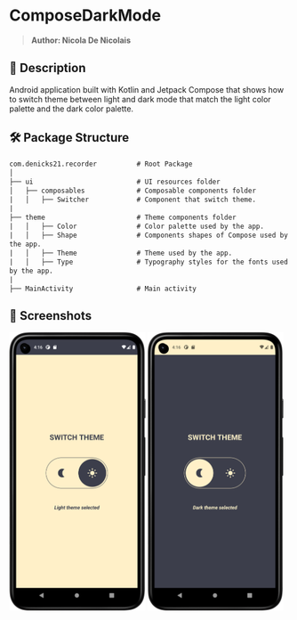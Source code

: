 # ComposeDarkMode
> <b>Author: Nicola De Nicolais</b>

## 📍 Description
Android application built with Kotlin and Jetpack Compose that shows how to switch theme between light and dark mode that match the light color palette and the dark color palette.

## 🛠️ Package Structure

```
com.denicks21.recorder          # Root Package
│ 
├── ui                          # UI resources folder
│   ├── composables             # Composable components folder
|   │   ├── Switcher            # Component that switch theme.
|
├── theme                       # Theme components folder
|   │   ├── Color               # Color palette used by the app.
|   │   ├── Shape               # Components shapes of Compose used by the app.
|   │   ├── Theme               # Theme used by the app.
|   │   ├── Type                # Typography styles for the fonts used by the app.
|
├── MainActivity                # Main activity
```

## 📎 Screenshots
<p float="left">
<img height="500em" src="screenshots/Screenshot01.png" title="DarkMode's screen preview">
<img height="500em" src="screenshots/Screenshot02.png" title="DarkMode's screen preview">
